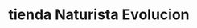 ---
title: "tienda Naturista Evolucion"
url: /medellin/tienda-naturista-evolucion/
shop: Supermarkt
---